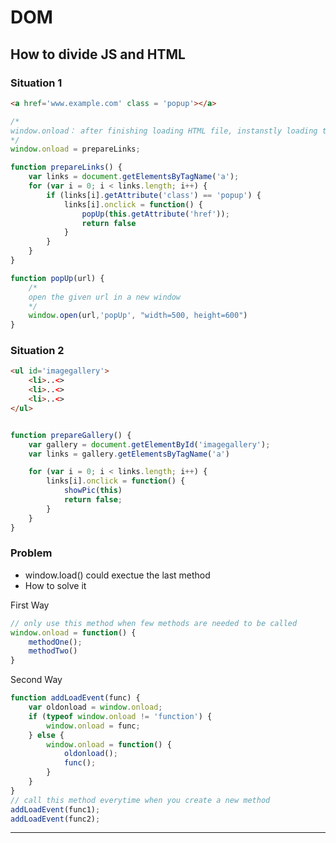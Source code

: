 # DOM

## How to divide JS and HTML

### Situation 1

```html
<a href='www.example.com' class = 'popup'></a>
```

```javascript
/*
window.onload： after finishing loading HTML file, instanstly loading this method 
*/
window.onload = prepareLinks;

function prepareLinks() {
    var links = document.getElementsByTagName('a');
    for (var i = 0; i < links.length; i++) {
        if (links[i].getAttribute('class') == 'popup') {
            links[i].onclick = function() {
                popUp(this.getAttribute('href'));
                return false
            }
        }
    }
}

function popUp(url) {
    /*
    open the given url in a new window
    */
    window.open(url,'popUp', "width=500, height=600")
}
```

### Situation 2
```html
<ul id='imagegallery'>
    <li>..<>
    <li>..<>
    <li>..<>
</ul>
```
```javascript

function prepareGallery() {
    var gallery = document.getElementById('imagegallery');
    var links = gallery.getElementsByTagName('a')

    for (var i = 0; i < links.length; i++) {
        links[i].onclick = function() {
            showPic(this)
            return false;
        }
    }
}
```

### Problem

- window.load() could exectue the last method
- How to solve it

First Way
```javascript
// only use this method when few methods are needed to be called
window.onload = function() {
    methodOne();
    methodTwo()
}
```
Second Way
```javascript
function addLoadEvent(func) {
    var oldonload = window.onload;
    if (typeof window.onload != 'function') {
        window.onload = func;
    } else {
        window.onload = function() {
            oldonload();
            func();
        }
    }
}
// call this method everytime when you create a new method
addLoadEvent(func1);
addLoadEvent(func2);
```
___